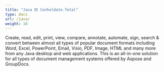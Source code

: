 ```yaml
---
title: "Java 的 Conholdate.Total"
type: docs
url: /java/
weight: 10
---
```


Create, read, edit, print, view, compare, annotate, automate, sign, search & convert between almost all types of popular document formats including Word, Excel, PowerPoint, Email, Visio, PDF, Image, HTML and many more from any Java desktop and web applications. This is an all-in-one solution for all types of document management systems offered by Aspose and GroupDocs.
